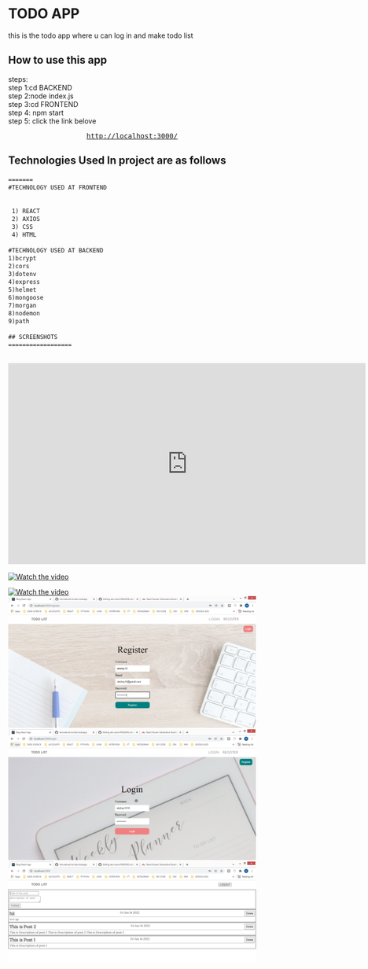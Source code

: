 # TODO APP

this is the todo app where u can log in and make todo list
<br/>


## How to use this app
steps:<br/>
step 1:cd BACKEND<br/>
step 2:node index.js<br/>
step 3:cd FRONTEND<br/>
step 4: npm start<br/>
step 5: click the link belove<br/>
<div align="center">
<pre>
<a href="http://localhost:3000/">http://localhost:3000/</a>
</pre>
</div>


## Technologies Used In project are as follows

```
=======
#TECHNOLOGY USED AT FRONTEND


 1) REACT
 2) AXIOS
 3) CSS
 4) HTML

#TECHNOLOGY USED AT BACKEND
1)bcrypt
2)cors
3)dotenv
4)express
5)helmet
6)mongoose
7)morgan
8)nodemon
9)path

## SCREENSHOTS
==================


```
<iframe width="727" height="409" src="https://www.youtube.com/embed/DP7f3NJdHf0" title="YouTube video player" frameborder="0" allow="accelerometer; autoplay; clipboard-write; encrypted-media; gyroscope; picture-in-picture" allowfullscreen></iframe>


[![Watch the video](https://img.youtube.com/vi/DP7f3NJdHf0/maxresdefault.jpg)](https://youtu.be/DP7f3NJdHf0)

[![Watch the video](https://img.youtube.com/vi/T-D1KVIuvjA/maxresdefault.jpg)](https://youtu.be/T-D1KVIuvjA)
<img src="./register.PNG">
<img src="./login.PNG">
<img src="./todolist.PNG">
